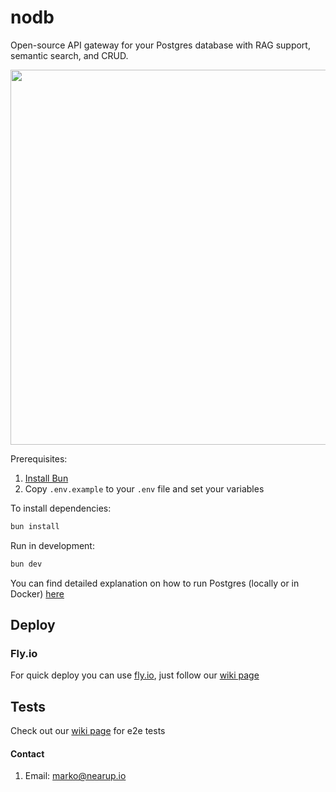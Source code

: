 # nodb

Open-source API gateway for your Postgres database with RAG support, semantic search, and CRUD.

<img src="https://github.com/nearup-io/nodb/blob/main/assets/curl-todos.gif" width="600" />

Prerequisites:

1. [Install Bun](https://bun.sh/docs/installation)
2. Copy `.env.example` to your `.env` file and set your variables

To install dependencies:

```bash
bun install
```

Run in development:

```bash
bun dev
```

You can find detailed explanation on how to run Postgres (locally or in Docker) [here](https://github.com/nearup-io/nodb/wiki/Postgres-database)

## Deploy

### Fly.io

For quick deploy you can use [fly.io](https://fly.io/), just follow our [wiki page](https://github.com/nearup-io/nodb/wiki/Deployment-on-fly.io)

## Tests

Check out our [wiki page](https://github.com/nearup-io/nodb/wiki/E2E-tests-%E2%80%90-postgres) for e2e tests

#### Contact

1. Email: marko@nearup.io
